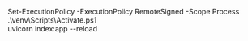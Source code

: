 Set-ExecutionPolicy -ExecutionPolicy RemoteSigned -Scope Process  
.\venv\Scripts\Activate.ps1  
uvicorn index:app --reload  